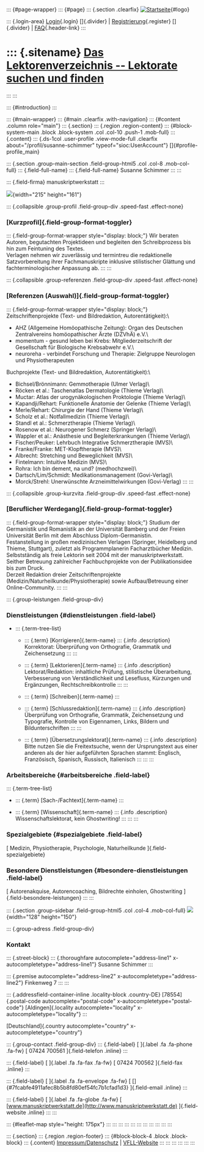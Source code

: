 ::: {#page-wrapper}
::: {#page}
::: {.section .clearfix}
[![Startseite](https://www.lektoren.de/sites/default/files/VfLL_logo.jpg)](/ "Startseite"){#logo}

::: {.login-area}
[Login](/user){.login} []{.divider} \|
[Registrierung](/user/register){.register} []{.divider} \|
[FAQ](/faq-page){.header-link}
:::

::: {.sitename}
[Das Lektorenverzeichnis -- Lektorate suchen und finden](/ "Startseite")
========================================================================
:::
:::

::: {#introduction}
:::

::: {#main-wrapper}
::: {#main .clearfix .with-navigation}
::: {#content .column role="main"}
::: {.section}
::: {.region .region-content}
::: {#block-system-main .block .block-system .col .col-10 .push-1 .mob-full}
::: {.content}
::: {.ds-1col .user-profile .view-mode-full .clearfix about="/profil/susanne-schimmer" typeof="sioc:UserAccount"}
[]{#profile-profile_main}

::: {.section .group-main-section .field-group-html5 .col .col-8 .mob-col-full}
::: {.field-full-name}
::: {.field-full-name}
Susanne Schimmer
:::
:::

::: {.field-firma}
manuskriptwerkstatt
:::

![](https://www.lektoren.de/sites/default/files/styles/profile-image-full/public/users/profile_img/susanne_12112014.jpg?itok=k0e5lt6B){width="215"
height="161"}

::: {.collapsible .group-profil .field-group-div .speed-fast .effect-none}
### [Kurzprofil]{.field-group-format-toggler}

::: {.field-group-format-wrapper style="display: block;"}
Wir beraten Autoren, begutachten Projektideen und begleiten den
Schreibprozess bis hin zum Feintuning des Textes.\
Verlagen nehmen wir zuverlässig und termintreu die redaktionelle
Satzvorbereitung ihrer Fachmanuskripte inklusive stilistischer Glättung
und fachterminologischer Anpassung ab.
:::
:::

::: {.collapsible .group-referenzen .field-group-div .speed-fast .effect-none}
### [Referenzen (Auswahl)]{.field-group-format-toggler}

::: {.field-group-format-wrapper style="display: block;"}
Zeitschriftenprojekte (Text- und Bildredaktion, Autorentätigkeit):\
- AHZ (Allgemeine Homöopathische Zeitung): Organ des Deutschen
Zentralvereins homöopathischer Ärzte (DZVhÄ) e.V.\
- momentum - gesund leben bei Krebs: Mitgliederzeitschrift der
Gesellschaft für Biologische Krebsabwehr e.V.\
- neuroreha - verbindet Forschung und Therapie: Zielgruppe Neurologen
und Physiotherapeuten

Buchprojekte (Text- und Bildredaktion, Autorentätigkeit):\
- Bichsel/Brönnimann: Gemmotherapie (Ulmer Verlag)\
- Röcken et al.: Taschenatlas Dermatologie (Thieme Verlag)\
- Muctar: Atlas der urogynäkologischen Proktologie (Thieme Verlag)\
- Kapandji/Rehart: Funktionelle Anatomie der Gelenke (Thieme Verlag)\
- Merle/Rehart: Chirurgie der Hand (Thieme Verlag)\
- Scholz et al.: Notfallmedizin (Thieme Verlag)\
- Standl et al.: Schmerztherapie (Thieme Verlag)\
- Rosenow et al.: Neurogener Schmerz (Springer Verlag)\
- Wappler et al.: Anästhesie und Begleiterkrankungen (Thieme Verlag)\
- Fischer/Peuker: Lehrbuch Integrative Schmerztherapie (MVS)\
- Franke/Franke: MET-Klopftherapie (MVS)\
- Albrecht: Stretching und Beweglichkeit (MVS)\
- Fintelmann: Intuitive Medizin (MVS)\
- Rohra: Ich bin dement, na und? (medhochzwei)\
- Dartsch/Lim/Schmidt: Medikationsmanagement (Govi-Verlag)\
- Morck/Strehl: Unerwünschte Arzneimittelwirkungen (Govi-Verlag)
:::
:::

::: {.collapsible .group-kurzvita .field-group-div .speed-fast .effect-none}
### [Beruflicher Werdegang]{.field-group-format-toggler}

::: {.field-group-format-wrapper style="display: block;"}
Studium der Germanistik und Romanistik an der Universität Bamberg und
der Freien Universität Berlin mit dem Abschluss Diplom-Germanistin.\
Festanstellung in großen medizinischen Verlagen (Springer, Heidelberg
und Thieme, Stuttgart), zuletzt als Programmplanerin Facharztbücher
Medizin.\
Selbstständig als freie Lektorin seit 2004 mit der manuskriptwerkstatt.\
Seither Betreuung zahlreicher Fachbuchprojekte von der Publikationsidee
bis zum Druck.\
Derzeit Redaktion dreier Zeitschriftenprojekte
(Medizin/Naturheilkunde/Physiotherapie) sowie Aufbau/Betreuung einer
Online-Community.
:::
:::

::: {.group-leistungen .field-group-div}
### Dienstleistungen {#dienstleistungen .field-label}

-   ::: {.term-tree-list}
    -   ::: {.term}
        [Korrigieren]{.term-name}
        ::: {.info .description}
        Korrektorat: Überprüfung von Orthografie, Grammatik und
        Zeichensetzung
        :::
        :::

    -   ::: {.term}
        [Lektorieren]{.term-name}
        ::: {.info .description}
        Lektorat/Redaktion: inhaltliche Prüfung, stilistische
        Überarbeitung, Verbesserung von Verständlichkeit und Lesefluss,
        Kürzungen und Ergänzungen, Rechtschreibkontrolle
        :::
        :::

    -   ::: {.term}
        [Schreiben]{.term-name}
        :::

    -   ::: {.term}
        [Schlussredaktion]{.term-name}
        ::: {.info .description}
        Überprüfung von Orthografie, Grammatik, Zeichensetzung und
        Typografie, Kontrolle von Eigennamen, Links, Bildern und
        Bildunterschriften
        :::
        :::

    -   ::: {.term}
        [Übersetzungslektorat]{.term-name}
        ::: {.info .description}
        Bitte nutzen Sie die Freitextsuche, wenn der Ursprungstext aus
        einer anderen als der hier aufgeführten Sprachen stammt:
        Englisch, Französisch, Spanisch, Russisch, Italienisch
        :::
        :::
    :::

### Arbeitsbereiche {#arbeitsbereiche .field-label}

::: {.term-tree-list}
-   ::: {.term}
    [Sach-/Fachtext]{.term-name}
    :::

-   ::: {.term}
    [Wissenschaft]{.term-name}
    ::: {.info .description}
    Wissenschaftslektorat, kein Ghostwriting!
    :::
    :::
:::

### Spezialgebiete {#spezialgebiete .field-label}

[ Medizin, Physiotherapie, Psychologie, Naturheilkunde
]{.field-spezialgebiete}

### Besondere Dienstleistungen {#besondere-dienstleistungen .field-label}

[ Autorenakquise, Autorencoaching, Bildrechte einholen, Ghostwriting
]{.field-besondere-leistungen}
:::
:::

::: {.section .group-sidebar .field-group-html5 .col .col-4 .mob-col-full}
![](https://www.lektoren.de/sites/default/files/styles/logo/public/users/profile_logo/manuskriptwerkstatt_logo_rgb.jpg?itok=yVgR710w){width="128"
height="150"}

::: {.group-adress .field-group-div}
### Kontakt

::: {.street-block}
::: {.thoroughfare autocomplete="address-line1" x-autocompletetype="address-line1"}
Susanne Schimmer
:::

::: {.premise autocomplete="address-line2" x-autocompletetype="address-line2"}
Finkenweg 7
:::
:::

::: {.addressfield-container-inline .locality-block .country-DE}
[78554]{.postal-code autocomplete="postal-code"
x-autocompletetype="postal-code"} [Aldingen]{.locality
autocomplete="locality" x-autocompletetype="locality"}
:::

[Deutschland]{.country autocomplete="country"
x-autocompletetype="country"}

::: {.group-contact .field-group-div}
::: {.field-label}
[ ]{.label .fa .fa-phone .fa-fw} [ 07424 700561 ]{.field-telefon
.inline}
:::

::: {.field-label}
[ ]{.label .fa .fa-fax .fa-fw} [ 07424 700562 ]{.field-fax .inline}
:::

::: {.field-label}
[ ]{.label .fa .fa-envelope .fa-fw} [
[]{#7fcabfe4911afec8b5b8fd80ef54fc7b1cfad1d3} ]{.field-email .inline}
:::

::: {.field-label}
[ ]{.label .fa .fa-globe .fa-fw} [
[www.manuskriptwerkstatt.de](http://www.manuskriptwerkstatt.de)
]{.field-website .inline}
:::
:::

::: {#leaflet-map style="height: 175px"}
:::
:::
:::
:::
:::
:::
:::
:::
:::
:::
:::

::: {.section}
::: {.region .region-footer}
::: {#block-block-4 .block .block-block}
::: {.content}
[Impressum/Datenschutz](/impressum) \|
[VFLL-Website](http://www.vfll.de)
:::
:::
:::
:::
:::
:::
